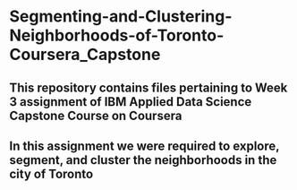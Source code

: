 # Segmenting-and-Clustering-Neighborhoods-of-Toronto-Coursera_Capstone
## This repository contains files pertaining to Week 3 assignment of IBM Applied Data Science Capstone Course on Coursera
## In this assignment we were required to explore, segment, and cluster the neighborhoods in the city of Toronto
